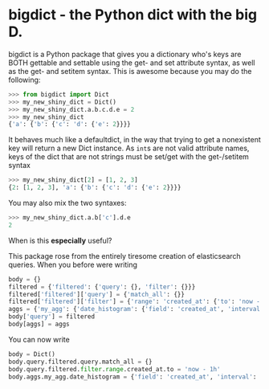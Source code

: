 # bigdict - the Python dict with the big D.

bigdict is a Python package that gives you a dictionary who's keys are BOTH gettable and settable using the get- and set attribute syntax, as well as the get- and setitem syntax. This is awesome because you may do the following:

```Python
>>> from bigdict import Dict
>>> my_new_shiny_dict = Dict()
>>> my_new_shiny_dict.a.b.c.d.e = 2
>>> my_new_shiny_dict
{'a': {'b': {'c': 'd': {'e': 2}}}}
```
It behaves much like a defaultdict, in the way that trying to get a nonexistent key will return a new Dict instance. As ```int```s are not valid attribute names, keys of the dict that are not strings must be set/get with the get-/setitem syntax
```Python
>>> my_new_shiny_dict[2] = [1, 2, 3]
{2: [1, 2, 3], 'a': {'b': {'c': 'd': {'e': 2}}}}
```
You may also mix the two syntaxes:
```Python
>>> my_new_shiny_dict.a.b['c'].d.e
2
```
When is this **especially** useful? 

This package rose from the entirely tiresome creation of elasticsearch queries. When you before were writing
```Python
body = {}
filtered = {'filtered': {'query': {}, 'filter': {}}}
filtered['filtered']['query'] = {'match_all': {}}
filtered['filtered']['filter'] = {'range': 'created_at': {'to': 'now - 1h'}}
aggs = {'my_agg': {'date_histogram': {'field': 'created_at', 'interval': '2h', 'min_doc_count': 0}}}
body['query'] = filtered
body[aggs] = aggs

```
You can now write 
```Python
body = Dict()
body.query.filtered.query.match_all = {}
body.query.filtered.filter.range.created_at.to = 'now - 1h'
body.aggs.my_agg.date_histogram = {'field': 'created_at', 'interval': '2h', 'min_doc_count': 0}

```
